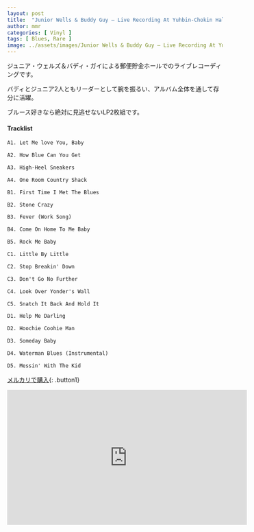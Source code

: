 ```yaml
---
layout: post
title:  "Junior Wells & Buddy Guy – Live Recording At Yuhbin-Chokin Hall On March-1975"
author: mmr
categories: [ Vinyl ]
tags: [ Blues, Rare ]
image: ../assets/images/Junior Wells & Buddy Guy – Live Recording At Yuhbin-Chokin Hall On March-1975.jpg
---
```


ジュニア・ウェルズ＆バディ・ガイによる郵便貯金ホールでのライブレコーディングです。

バディとジュニア2人ともリーダーとして腕を振るい、アルバム全体を通して存分に活躍。

ブルース好きなら絶対に見逃せないLP2枚組です。


#### Tracklist
```md
A1. Let Me love You, Baby

A2. How Blue Can You Get

A3. High-Heel Sneakers

A4. One Room Country Shack

B1. First Time I Met The Blues

B2. Stone Crazy

B3. Fever (Work Song)

B4. Come On Home To Me Baby

B5. Rock Me Baby

C1. Little By Little

C2. Stop Breakin' Down

C3. Don't Go No Further

C4. Look Over Yonder's Wall

C5. Snatch It Back And Hold It

D1. Help Me Darling

D2. Hoochie Coohie Man

D3. Someday Baby

D4. Waterman Blues (Instrumental)

D5. Messin' With The Kid
```

[メルカリで購入](https://jp.mercari.com/item/m61574554178?afid=6142608987){: .button1}

<iframe width="560" height="315" src="https://www.youtube.com/embed/UsIQdn4ZcZc?si=2Lv09KKQ4KADUEHM" title="YouTube video player" frameborder="0" allow="accelerometer; autoplay; clipboard-write; encrypted-media; gyroscope; picture-in-picture; web-share" referrerpolicy="strict-origin-when-cross-origin" allowfullscreen></iframe>